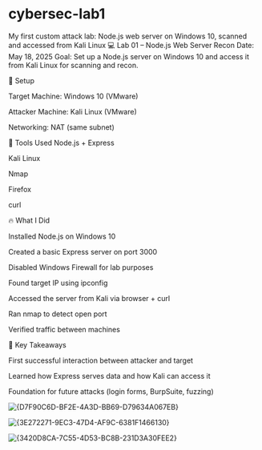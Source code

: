 # cybersec-lab1
My first custom attack lab: Node.js web server on Windows 10, scanned and accessed from Kali Linux
💻 Lab 01 – Node.js Web Server Recon
Date: May 18, 2025
Goal: Set up a Node.js server on Windows 10 and access it from Kali Linux for scanning and recon.

🧱 Setup

Target Machine: Windows 10 (VMware)

Attacker Machine: Kali Linux (VMware)

Networking: NAT (same subnet)

🔧 Tools Used
Node.js + Express

Kali Linux

Nmap

Firefox

curl


🔥 What I Did

Installed Node.js on Windows 10

Created a basic Express server on port 3000

Disabled Windows Firewall for lab purposes

Found target IP using ipconfig

Accessed the server from Kali via browser + curl

Ran nmap to detect open port

Verified traffic between machines


🧠 Key Takeaways

First successful interaction between attacker and target

Learned how Express serves data and how Kali can access it

Foundation for future attacks (login forms, BurpSuite, fuzzing)


![{D7F90C6D-BF2E-4A3D-BB69-D79634A067EB}](https://github.com/user-attachments/assets/517224e7-8c6d-41a9-a06b-104f0b897319)

![{3E272271-9EC3-47D4-AF9C-6381F1466130}](https://github.com/user-attachments/assets/1403a46a-6c1c-4408-85f5-a33dd04083c4)

![{3420D8CA-7C55-4D53-BC8B-231D3A30FEE2}](https://github.com/user-attachments/assets/d7644abe-22f5-445e-8216-d834f2054cea)


